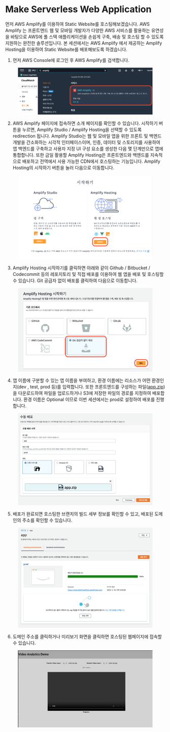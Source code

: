 # Make Serverless Web Application

먼저 AWS Amplify를 이용하여 Static Website를 호스팅해보겠습니다. AWS Amplify 는 프론트엔드 웹 및 모바일 개발자가 다양한 AWS 서비스를 활용하는 유연성을 바탕으로 AWS에 풀 스택 애플리케이션을 손쉽게 구축, 배송 및 호스팅 할 수 있도록 지원하는 완전한 솔루션입니다. 본 세션에서는 AWS Amplify 에서 제공하는 Amplify Hosting을 이용하여 Static Website를 배포해보도록 하겠습니다.

1. 먼저 AWS Console에 로그인 후 AWS Amplify를 검색합니다.

<figure><img src="../.gitbook/assets/image (48).png" alt=""><figcaption></figcaption></figure>

2. AWS Amplify 페이지에 접속하면 소개 페이지를 확인할 수 있습니다. 시작하기 버튼을 누르면, Amplify Studio / Amplify Hosting을 선택할 수 있도록 redirection 됩니다. Amplify Studio는 웹 및 모바일 앱을 위한 프론트 및 백엔드 개발을 간소화하는 시각적 인터페이스이며, 인증, 데이터 및 스토리지를 사용하여 앱 백엔드를 구축하고 사용자 지정 UI 구성 요소를 생성한 다음 몇 단계만으로 앱에 통합합니다. 또한 금일 활용할 Amplify Hosting은 프론트엔드와 백엔드를 지속적으로 배포하고 전역에서 사용 가능한 CDN에서 호스팅하는 기능입니다. Amplify Hosting의 시작하기 버튼을 눌러 다음으로 이동합니다.

<figure><img src="../.gitbook/assets/image (29).png" alt=""><figcaption></figcaption></figure>

3. Amplify Hosting 시작하기를 클릭하면 아래와 같이 Github / Bitbucket / Codecommit 등의 레포지토리 및 직접 배포를 이용하여 웹 앱을 배포 및 호스팅할 수 있습니다. Git 공급자 없이 배포를 클릭하여 다음으로 이동합니다.

<figure><img src="../.gitbook/assets/image (20).png" alt=""><figcaption></figcaption></figure>

4. 앱 이름에 구분할 수 있는 앱 이름을 부여하고, 환경 이름에는 리소스가 어떤 환경인지(dev , test, prod 등)를 입력합니다. 또한 프론트엔드를 구성하는 파일([app.zip](https://s3-us-west-2.amazonaws.com/secure.notion-static.com/7b668506-94d3-46f4-9627-76bbb40d8bcb/app.zip))을 다운로드하여 파일을 업로드하거나 S3에 저장한 파일의 경로를 지정하여 배포합니다. 환경 이름은 Optional 이므로 이번 세션에서는 prod로 설정하여 배포를 진행합니다.

<figure><img src="../.gitbook/assets/image (36).png" alt=""><figcaption></figcaption></figure>

5. 배포가 완료되면 호스팅한 브랜치의 빌드 세부 정보를 확인할 수 있고, 배포된 도메인의 주소를 확인할 수 있습니다.

<figure><img src="../.gitbook/assets/image (9).png" alt=""><figcaption></figcaption></figure>

6. 도메인 주소를 클릭하거나 미리보기 화면을 클릭하면 호스팅된 웹페이지에 접속할 수 있습니다.

<figure><img src="../.gitbook/assets/image (41).png" alt=""><figcaption></figcaption></figure>
